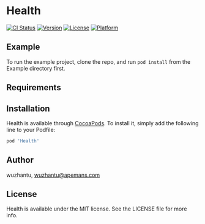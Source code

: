# Health

[![CI Status](https://img.shields.io/travis/wuzhantu/Health.svg?style=flat)](https://travis-ci.org/wuzhantu/Health)
[![Version](https://img.shields.io/cocoapods/v/Health.svg?style=flat)](https://cocoapods.org/pods/Health)
[![License](https://img.shields.io/cocoapods/l/Health.svg?style=flat)](https://cocoapods.org/pods/Health)
[![Platform](https://img.shields.io/cocoapods/p/Health.svg?style=flat)](https://cocoapods.org/pods/Health)

## Example

To run the example project, clone the repo, and run `pod install` from the Example directory first.

## Requirements

## Installation

Health is available through [CocoaPods](https://cocoapods.org). To install
it, simply add the following line to your Podfile:

```ruby
pod 'Health'
```

## Author

wuzhantu, wuzhantu@apemans.com

## License

Health is available under the MIT license. See the LICENSE file for more info.
